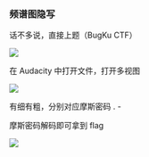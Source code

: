 ### 频谱图隐写

话不多说，直接上题（BugKu CTF）

![](https://pic1.imgdb.cn/item/677f86dad0e0a243d4f28662.jpg)

在 Audacity 中打开文件，打开多视图

![](https://pic1.imgdb.cn/item/677f86f4d0e0a243d4f28668.png)

有细有粗，分别对应摩斯密码 . -

摩斯密码解码即可拿到 flag

![](https://pic1.imgdb.cn/item/677f8714d0e0a243d4f28669.jpg)